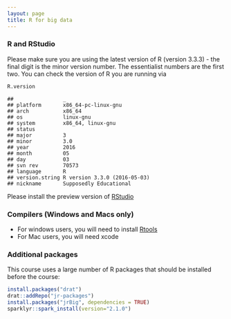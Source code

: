 ```yaml
---
layout: page
title: R for big data
---
```


### R and RStudio

Please make sure you are using the latest version of R (version
3.3.3) - the final digit is the minor version number. The essentialist numbers 
are the first two. You can check the version of R you are running via

```r
R.version
```

```
##                _                           
## platform       x86_64-pc-linux-gnu         
## arch           x86_64                      
## os             linux-gnu                   
## system         x86_64, linux-gnu           
## status                                     
## major          3                           
## minor          3.0                         
## year           2016                        
## month          05                          
## day            03                          
## svn rev        70573                       
## language       R                           
## version.string R version 3.3.0 (2016-05-03)
## nickname       Supposedly Educational
```

Please install the preview version of [RStudio](https://www.rstudio.com/products/rstudio/download/preview/)

### Compilers (Windows and Macs only)
 
 * For windows users, you will need to install [Rtools](https://cran.r-project.org/bin/windows/Rtools/)
 * For Mac users, you will need xcode

### Additional packages

This course uses a large number of R packages that should be installed before the course:


```r
install.packages("drat")
drat::addRepo("jr-packages")
install.packages("jrBig", dependencies = TRUE)
sparklyr::spark_install(version="2.1.0")
```

